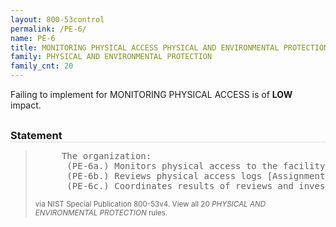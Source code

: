 ```yaml
---
layout: 800-53control
permalink: /PE-6/
name: PE-6
title: MONITORING PHYSICAL ACCESS PHYSICAL AND ENVIRONMENTAL PROTECTION
family: PHYSICAL AND ENVIRONMENTAL PROTECTION
family_cnt: 20
---
```

<p class="text-info">Failing to implement for MONITORING PHYSICAL ACCESS is of <b>LOW</b> impact.</p>

<h3 style="border-bottom:1px solid #ddd;margin:30px 0 8px 0;">Statement</h3>
<blockquote>
<pre>     The organization: 
      (PE-6a.) Monitors physical access to the facility where the information system resides to detect and respond to physical security incidents; 
      (PE-6b.) Reviews physical access logs [Assignment: organization-defined frequency] and upon occurrence of [Assignment: organization-defined events or potential indications of events]; and 
      (PE-6c.) Coordinates results of reviews and investigations with the organizational incident response capability. 
</pre>
<p><small>via NIST Special Publication 800-53v4. View all 20 <i>PHYSICAL AND ENVIRONMENTAL PROTECTION</i> rules. <a href="/cce/ssg/group/$Group_id"><span class="glyphicon glyphicon-link"></span></a> </small></p>
</blockquote>

